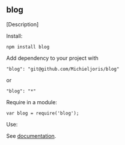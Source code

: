 blog
--------

[Description]

Install:

    npm install blog
	
Add dependency to your project with

    "blog": "git@github.com/Michieljoris/blog"
	
or

	"blog": "*"

Require in a module:

    var blog = require('blog');

Use:

See [documentation](https://rawgithub.com/Michieljoris/blog/master/docs/blog.html).






